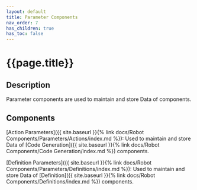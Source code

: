 ```yaml
---
layout: default
title: Parameter Components
nav_order: 7
has_children: true
has_toc: false
---
```


# **{{page.title}}**

## **Description**

Parameter components are used to maintain and store Data of components.

## **Components**

[Action Parameters]({{ site.baseurl }}{% link docs/Robot Components/Parameters/Actions/index.md %}): Used to maintain and store Data of [Code Generation]({{ site.baseurl }}{% link docs/Robot Components/Code Generation/index.md %}) components.

[Definition Parameters]({{ site.baseurl }}{% link docs/Robot Components/Parameters/Definitions/index.md %}): Used to maintain and store Data of [Definition]({{ site.baseurl }}{% link docs/Robot Components/Definitions/index.md %}) components.
